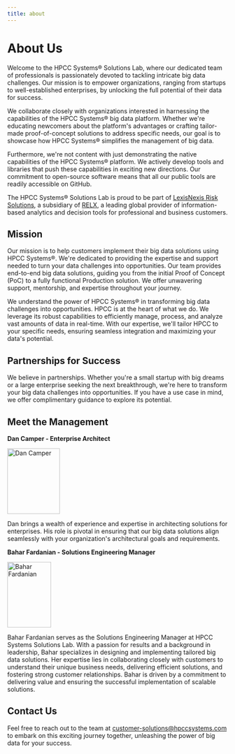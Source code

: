```yaml
---
title: about
---
```


# About Us

Welcome to the HPCC Systems&#174; Solutions Lab, where our dedicated team of professionals is passionately devoted to tackling intricate big data challenges. Our mission is to empower organizations, ranging from startups to well-established enterprises, by unlocking the full potential of their data for success.

We collaborate closely with organizations interested in harnessing the capabilities of the HPCC Systems&#174; big data platform. Whether we're educating newcomers about the platform's advantages or crafting tailor-made proof-of-concept solutions to address specific needs, our goal is to showcase how HPCC Systems&#174; simplifies the management of big data.

Furthermore, we're not content with just demonstrating the native capabilities of the HPCC Systems&#174; platform. We actively develop tools and libraries that push these capabilities in exciting new directions. Our commitment to open-source software means that all our public tools are readily accessible on GitHub.

The HPCC Systems&#174; Solutions Lab is proud to be part of [LexisNexis Risk Solutions](https://risk.lexisnexis.com), a subsidiary of [RELX](https://www.relx.com), a leading global provider of information-based analytics and decision tools for professional and business customers.

## Mission

Our mission is to help customers implement their big data solutions using HPCC Systems&#174;. We're dedicated to providing the expertise and support needed to turn your data challenges into opportunities. Our team provides end-to-end big data solutions, guiding you from the initial Proof of Concept (PoC) to a fully functional Production solution. We offer unwavering support, mentorship, and expertise throughout your journey.

We understand the power of HPCC Systems&#174; in transforming big data challenges into opportunities. HPCC is at the heart of what we do. We leverage its robust capabilities to efficiently manage, process, and analyze vast amounts of data in real-time. With our expertise, we'll tailor HPCC to your specific needs, ensuring seamless integration and maximizing your data's potential.

## Partnerships for Success

We believe in partnerships. Whether you're a small startup with big dreams or a large enterprise seeking the next breakthrough, we're here to transform your big data challenges into opportunities. If you have a use case in mind, we offer complimentary guidance to explore its potential.

## Meet the Management

**Dan Camper - Enterprise Architect**

<img src="/DanCamp.jpg" alt="Dan Camper" title="Dan" width="120" height="150"/>

Dan brings a wealth of experience and expertise in architecting solutions for enterprises. His role is pivotal in ensuring that our big data solutions align seamlessly with your organization's architectural goals and requirements.

**Bahar Fardanian - Solutions Engineering Manager**

<img src="/Bahar.png" alt="Bahar Fardanian" title="Bahar" width="100" height="150"/>

Bahar Fardanian serves as the Solutions Engineering Manager at HPCC Systems Solutions Lab. With a passion for results and a background in leadership, Bahar specializes in designing and implementing tailored big data solutions. Her expertise lies in collaborating closely with customers to understand their unique business needs, delivering efficient solutions, and fostering strong customer relationships. Bahar is driven by a commitment to delivering value and ensuring the successful implementation of scalable solutions.

## Contact Us

Feel free to reach out to the team at customer-solutions@hpccsystems.com to embark on this exciting journey together, unleashing the power of big data for your success.
